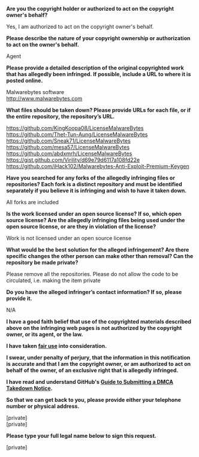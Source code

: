 **Are you the copyright holder or authorized to act on the copyright owner's behalf?**

Yes, I am authorized to act on the copyright owner's behalf.

**Please describe the nature of your copyright ownership or authorization to act on the owner's behalf.**

Agent

**Please provide a detailed description of the original copyrighted work that has allegedly been infringed. If possible, include a URL to where it is posted online.**

Malwarebytes software  
http://www.malwarebytes.com

**What files should be taken down? Please provide URLs for each file, or if the entire repository, the repository’s URL.**

https://github.com/KingKoopa08/LicenseMalwareBytes  
https://github.com/Thet-Tun-Aung/LicenseMalwareBytes  
https://github.com/Sneak71/LicenseMalwareBytes  
https://github.com/mesa57/LicenseMalwareBytes  
https://github.com/abdxmrh/LicenseMalwareBytes  
https://gist.github.com/Virility/d69e79d6117a108fd22e  
https://github.com/iHack102/Malwarebytes-Anti-Exploit-Premium-Keygen

**Have you searched for any forks of the allegedly infringing files or repositories? Each fork is a distinct repository and must be identified separately if you believe it is infringing and wish to have it taken down.**

All forks are included

**Is the work licensed under an open source license? If so, which open source license? Are the allegedly infringing files being used under the open source license, or are they in violation of the license?**

Work is not licensed under an open source license

**What would be the best solution for the alleged infringement? Are there specific changes the other person can make other than removal? Can the repository be made private?**

Please remove all the repositories. Please do not allow the code to be circulated, i.e. making the item private

**Do you have the alleged infringer’s contact information? If so, please provide it.**

N/A

**I have a good faith belief that use of the copyrighted materials described above on the infringing web pages is not authorized by the copyright owner, or its agent, or the law.**

**I have taken <a href="https://www.lumendatabase.org/topics/22">fair use</a> into consideration.**

**I swear, under penalty of perjury, that the information in this notification is accurate and that I am the copyright owner, or am authorized to act on behalf of the owner, of an exclusive right that is allegedly infringed.**

**I have read and understand GitHub's <a href="https://docs.github.com/articles/guide-to-submitting-a-dmca-takedown-notice/">Guide to Submitting a DMCA Takedown Notice</a>.**

**So that we can get back to you, please provide either your telephone number or physical address.**

[private]  
[private]

**Please type your full legal name below to sign this request.**

[private]
